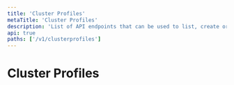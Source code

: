 ```yaml
---
title: 'Cluster Profiles'
metaTitle: 'Cluster Profiles'
description: 'List of API endpoints that can be used to list, create or update cluster profiles'
api: true
paths: ['/v1/clusterprofiles']
---
```


# Cluster Profiles
